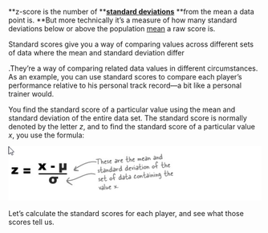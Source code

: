 **z-score is the number of **[**standard deviations**](http://www.statisticshowto.com/probability-and-statistics/standard-deviation/) **from the mean a data point is. **But more technically it’s a measure of how many standard deviations below or above the population [mean](http://www.statisticshowto.com/mean/) a raw score is.

Standard scores give you a way of comparing values across different sets of data where the mean and standard deviation differ

.They’re a way of comparing related data values in different circumstances. As an example, you can use standard scores to compare each player’s performance relative to his personal track record—a bit like a personal trainer would.

You find the standard score of a particular value using the mean and standard deviation of the entire data set. The standard score is normally denoted by the letter _z_, and to find the standard score of a particular value _x_, you use the formula:

![](/assets/zScore.png)

Let’s calculate the standard scores for each player, and see what those scores tell us.

